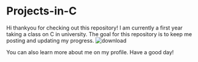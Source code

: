 # Projects-in-C
Hi thankyou for checking out this repository!
I am currently a first year taking a class on C in university.
The goal for this repository is to keep me posting and updating my progress.
![download](https://github.com/user-attachments/assets/07a68ef5-0df2-45bd-8f0b-6fd2636dfebd)

You can also learn more about me on my profile.
Have a good day!
